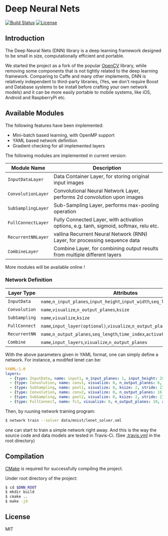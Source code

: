 # Deep Neural Nets

[![Build Status](https://travis-ci.org/liangfu/dnn.svg?branch=master)](https://travis-ci.org/liangfu/dnn)
[![License](https://img.shields.io/badge/license-MIT-blue.svg)](LICENSE)

## Introduction

The Deep Neural Nets (DNN) library is a deep learning framework designed to be small in size, computationally efficient and portable.

We started the project as a fork of the popular [OpenCV](http://opencv.org/) library,
while removing some components that is not tightly related to the deep learning framework.
Comparing to Caffe and many other implements, DNN is relatively independent to third-party libraries, 
(Yes, we don't require Boost and Database systems to be install before crafting your own network models)
and it can be more easily portable to mobile systems, like iOS, Android and RaspberryPi etc.

## Available Modules

The following features have been implemented:

 - Mini-batch based learning, with OpenMP support
 - YAML based network definition
 - Gradient checking for all implemented layers

The following modules are implemented in current version:

 Module Name           | Description
 ---                   | ---
 `InputDataLayer`      | Data Container Layer, for storing original input images
 `ConvolutionLayer`    | Convolutional Neural Network Layer, performs 2d convolution upon images
 `SubSamplingLayer`    | Sub-Sampling Layer, performs max-pooling operation
 `FullConnectLayer`    | Fully Connected Layer, with activation options, e.g. tanh, sigmoid, softmax, relu etc.
 `RecurrentNNLayer`    | vallina Recurrent Neural Network (RNN) Layer, for processing sequence data
 `CombineLayer`        | Combine Layer, for combining output results from multiple different layers

More modules will be available online !

### Network Definition

Layer Type | Attributes
--- | ---
`InputData` | `name`,`n_input_planes`,`input_height`,`input_width`,`seq_length`
`Convolution` | `name`,`visualize`,`n_output_planes`,`ksize`
`SubSampling` | `name`,`visualize`,`ksize`
`FullConnect` | `name`,`input_layer(optional)`,`visualize`,`n_output_planes`,`activation_type`
`RecurrentNN` | `name`,`n_output_planes`,`seq_length`,`time_index`,`activation_type`
`Combine` | `name`,`input_layers`,`visualize`,`n_output_planes`

With the above parameters given in YAML format, one can simply define a network. 
For instance, a modifed lenet can be:

```yaml
%YAML:1.0
layers:
  - {type: InputData, name: input1, n_input_planes: 1, input_height: 28, input_width: 28, seq_length: 1}
  - {type: Convolution, name: conv1, visualize: 0, n_output_planes: 6, ksize: 5, stride: 1}
  - {type: SubSampling, name: pool1, visualize: 0, ksize: 2, stride: 2}
  - {type: Convolution, name: conv2, visualize: 0, n_output_planes: 16, ksize: 5, stride: 1}
  - {type: SubSampling, name: pool2, visualize: 0, ksize: 2, stride: 2}
  - {type: FullConnect, name: fc1, visualize: 0, n_output_planes: 10, activation_type: tanh}
```

Then, by ruuning network training program:

```bash
$ network train --solver data/mnist/lenet_solver.xml
```

one can start to train a simple network right away. And this is the way the source code and data models are tested in Travis-Ci. (See [.travis.yml](https://github.com/liangfu/dnn/blob/master/.travis.yml) in the root directory)

## Compilation

[CMake](https://cmake.org) is required for successfully compiling the project. 

Under root directory of the project:

 ```bash
 $ cd $DNN_ROOT
 $ mkdir build
 $ cmake .. 
 $ make -j4
 ```

## License

MIT
